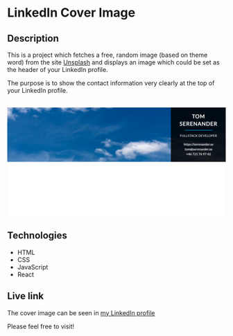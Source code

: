 # LinkedIn Cover Image

## Description

This is a project which fetches a free, random image (based on theme word) from the site [Unsplash](https://unsplash.com/) and displays an image which could be set as the header of your LinkedIn profile.

The purpose is to show the contact information very clearly at the top of your LinkedIn profile.

<br/>
<img src="cover-image-fullstack.png" alt="Screenshot." width="800px"/>

## Technologies

-   HTML
-   CSS
-   JavaScript
-   React

## Live link

The cover image can be seen in
[my LinkedIn profile](https://www.linkedin.com/in/tom-serenander/)

Please feel free to visit!
